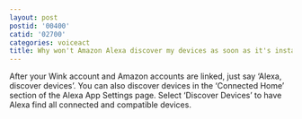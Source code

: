 ```yaml
---
layout: post
postid: '00400'
catid: '02700'
categories: voiceact
title: Why won't Amazon Alexa discover my devices as soon as it's installed? 
---
```


After your Wink account and Amazon accounts are linked, just say ‘Alexa, discover devices’. You can also discover devices in the ‘Connected Home’ section of the Alexa App Settings page. Select ‘Discover Devices’ to have Alexa find all connected and compatible devices.